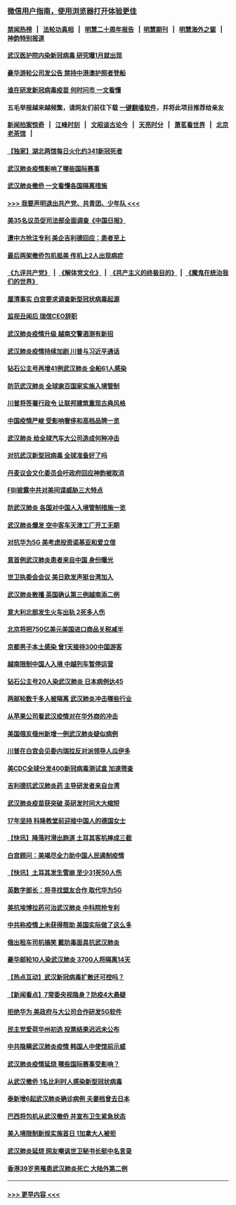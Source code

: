 ### [微信用户指南，使用浏览器打开体验更佳](https://github.com/gfw-breaker/banned-news1/blob/master/indexes/wechat-guide.md?t=0)
#### [禁闻热榜](热点新闻.md?t=0)  &nbsp;&nbsp;|&nbsp;&nbsp; [法轮功真相](https://github.com/gfw-breaker/truth/blob/master/README.md?t=0) &nbsp;&nbsp;|&nbsp;&nbsp; [明慧二十周年报告](https://github.com/gfw-breaker/mh-reports/blob/master/README.md?t=0) &nbsp;&nbsp;|&nbsp;&nbsp;[明慧期刊](https://github.com/gfw-breaker/mh-qikan) &nbsp;&nbsp;|&nbsp;&nbsp; [明慧海外之窗](https://github.com/gfw-breaker/mh-news/blob/master/README.md?t=0) &nbsp;&nbsp;|&nbsp;&nbsp; [神韵特别报道](https://github.com/gfw-breaker/mh-news/blob/master/shenyun.md?t=0)
#### [武汉医护院内染新冠病毒 研究曝1月就出现](../pages/nsc418/n11852928.md?t=02081311) 
#### [豪华游轮公司发公告 禁持中港澳护照者登船](../pages/nsc418/n11852761.md?t=02081311) 
#### [谁在研发新冠病毒疫苗 何时问市 一文看懂](../pages/nsc418/n11852840.md?t=02081311) 
#### 五毛举报越来越频繁，请网友们前往下载 [一键翻墙软件](https://github.com/gfw-breaker/ssr-accounts)，并将此项目推荐给亲友
#### [新闻拍案惊奇](https://github.com/gfw-breaker/banned-news1/blob/master/pages/link4.md) &nbsp;&nbsp;|&nbsp;&nbsp; [江峰时刻](https://github.com/gfw-breaker/banned-news1/blob/master/pages/link4.md) &nbsp;&nbsp;|&nbsp;&nbsp; [文昭谈古论今](https://github.com/gfw-breaker/banned-news1/blob/master/pages/link4.md) &nbsp;&nbsp;|&nbsp;&nbsp; [天亮时分](https://github.com/gfw-breaker/banned-news1/blob/master/pages/link4.md) &nbsp;&nbsp;|&nbsp;&nbsp; [萧茗看世界](https://github.com/gfw-breaker/banned-news1/blob/master/pages/link4.md) &nbsp;&nbsp;|&nbsp;&nbsp; [北京老茶馆](https://github.com/gfw-breaker/banned-news1/blob/master/pages/link4.md) &nbsp;&nbsp;|&nbsp;&nbsp; 
#### [【独家】湖北两馆每日火化约341新冠死者](../pages/nsc418/n11845444.md?t=02081311) 
#### [武汉肺炎疫情影响了哪些国际赛事](../pages/nsc418/n11852441.md?t=02081311) 
#### [武汉肺炎撤侨 一文看懂各国隔离措施](../pages/nsc418/n11844216.md?t=02081311) 
#### [>>> 我要声明退出共产党、共青团、少年队 <<<](https://github.com/begood0513/goodnews/blob/master/quit/letter.md) 
#### [美35名议员促司法部全面调查《中国日报》](../pages/nsc418/n11852435.md?t=02081311) 
#### [遭中方抢注专利 美企吉利德回应：患者至上](../pages/nsc418/n11852037.md?t=02081311) 
#### [最后两架撤侨包机抵美 传机上2人出现病症](../pages/nsc418/n11852173.md?t=02081311) 
#### [《九评共产党》](https://github.com/begood0513/9ping.md/blob/master/README.md) &nbsp;|&nbsp; [《解体党文化》](../../../../jtdwh.md/blob/master/README.md)  &nbsp;|&nbsp; [《共产主义的终极目的》](../../../../gczydzjmd.md/blob/master/README.md) &nbsp;|&nbsp; [《魔鬼在统治我们的世界》](../../../../mgztzwmdsj.md/blob/master/README.md) 
#### [厘清事实 白宫要求调查新型冠状病毒起源](../pages/nsc418/n11852106.md?t=02081311) 
#### [监视丑闻后 瑞信CEO辞职](../pages/nsc418/n11852127.md?t=02081311) 
#### [武汉肺炎疫情升级 越南交警酒测有新招](../pages/nsc418/n11851632.md?t=02081311) 
#### [武汉肺炎疫情持续加剧 川普与习近平通话](../pages/nsc418/n11851613.md?t=02081311) 
#### [钻石公主号再增41例武汉肺炎 全船61人感染](../pages/nsc418/n11850401.md?t=02081311) 
#### [防范武汉肺炎 全球逾百国家实施入境管制](../pages/nsc418/n11850557.md?t=02081311) 
#### [川普将签署行政令 让联邦建筑重现古典风格](../pages/nsc418/n11850654.md?t=02081311) 
#### [中国疫情严峻 受影响奢侈和高档品牌一览](../pages/nsc418/n11850319.md?t=02081311) 
#### [武汉肺炎 给全球汽车大公司造成何种冲击](../pages/nsc418/n11850056.md?t=02081311) 
#### [对抗武汉新型冠病毒 全球准备好了吗](../pages/nsc418/n11850142.md?t=02081311) 
#### [丹麦议会文化委员会吁政府回应神韵被取消](../pages/nsc418/n11849312.md?t=02081311) 
#### [FBI披露中共对美间谍威胁三大特点](../pages/nsc418/n11849700.md?t=02081311) 
#### [防武汉肺炎 各国对中国人入境管制措施一览](../pages/nsc418/n11838726.md?t=02081311) 
#### [武汉肺炎爆发 空中客车天津工厂开工无期](../pages/nsc418/n11849634.md?t=02081311) 
#### [对抗华为5G 美考虑投资诺基亚和爱立信](../pages/nsc418/n11849510.md?t=02081311) 
#### [意首例武汉肺炎患者来自中国 身份曝光](../pages/nsc418/n11849454.md?t=02081311) 
#### [世卫执委会会议 美日欧发声挺台湾加入](../pages/nsc418/n11849433.md?t=02081311) 
#### [武汉肺炎散播 英国确认第三例越南添二例](../pages/nsc418/n11849439.md?t=02081311) 
#### [意大利北部发生火车出轨 2死多人伤](../pages/nsc418/n11848999.md?t=02081311) 
#### [北京将把750亿美元美国进口商品关税减半](../pages/nsc418/n11848896.md?t=02081311) 
#### [京都男子本土感染 曾1天接待300中国游客](../pages/nsc418/n11848641.md?t=02081311) 
#### [越南限制中国人入境 中越列车暂停运营](../pages/nsc418/n11847844.md?t=02081311) 
#### [钻石公主号20人染武汉肺炎 日本病例达45](../pages/nsc418/n11847823.md?t=02081311) 
#### [两邮轮数千多人被隔离 武汉肺炎冲击哪些行业](../pages/nsc418/n11847456.md?t=02081311) 
#### [从苹果公司看武汉疫情对在华外商的冲击](../pages/nsc418/n11847586.md?t=02081311) 
#### [美国俄亥俄州新增一例武汉肺炎疑似病例](../pages/nsc418/n11847714.md?t=02081311) 
#### [川普在白宫会见委内瑞拉反对派领导人瓜伊多](../pages/nsc418/n11847391.md?t=02081311) 
#### [美CDC全球分发400新冠病毒测试盒 加速筛查](../pages/nsc418/n11847260.md?t=02081311) 
#### [吉利德抗武汉肺炎药 主导研发者来自台湾](../pages/nsc418/n11847064.md?t=02081311) 
#### [武汉肺炎疫苗获突破 英研发时间大大缩短](../pages/nsc418/n11846915.md?t=02081311) 
#### [17年坚持 科隆教堂前迎接中国人的德国女士](../pages/nsc418/n11846781.md?t=02081311) 
#### [【快讯】降落时滑出跑道 土耳其客机摔成三截](../pages/nsc418/n11847021.md?t=02081311) 
#### [白宫顾问：美竭尽全力助中国人民遏制疫情](../pages/nsc418/n11846756.md?t=02081311) 
#### [【快讯】土耳其发生雪崩 至少31死50人伤](../pages/nsc418/n11846680.md?t=02081311) 
#### [英数字部长：将寻找盟友合作 取代华为5G](../pages/nsc418/n11846485.md?t=02081311) 
#### [美抗埃博拉药可治武汉肺炎 中科院抢专利](../pages/nsc418/n11846409.md?t=02081311) 
#### [中共称疫情上未获得帮助 美国实际做了这么多](../pages/nsc418/n11846008.md?t=02081311) 
#### [俄出租车司机搞笑 戴防毒面具抗武汉肺炎](../pages/nsc418/n11845703.md?t=02081311) 
#### [豪华邮轮10人染武汉肺炎 3700人将隔离14天](../pages/nsc418/n11845543.md?t=02081311) 
#### [【热点互动】武汉新冠病毒扩散还可控吗？](../pages/nsc418/n11844750.md?t=02081311) 
#### [【新闻看点】7常委央视隐身？防疫4大悬疑](../pages/nsc418/n11844611.md?t=02081311) 
#### [拒绝华为 美政府与大公司合作研发5G软件](../pages/nsc418/n11844625.md?t=02081311) 
#### [民主党爱荷华州初选 投票结果迟迟未公布](../pages/nsc418/n11844207.md?t=02081311) 
#### [中共隐瞒武汉肺炎疫情 韩国人中使馆前示威](../pages/nsc418/n11844084.md?t=02081311) 
#### [武汉肺炎疫情延烧 哪些国际赛事受影响？](../pages/nsc418/n11843958.md?t=02081311) 
#### [从武汉撤侨 1名比利时人感染新型冠状病毒](../pages/nsc418/n11843977.md?t=02081311) 
#### [泰新增6起武汉肺炎确诊病例 夫妻档曾去日本](../pages/nsc418/n11843900.md?t=02081311) 
#### [巴西将包机从武汉撤侨 并宣布卫生紧急状态](../pages/nsc418/n11843418.md?t=02081311) 
#### [美入境限制新规实施首日 1加拿大人被拒](../pages/nsc418/n11843058.md?t=02081311) 
#### [武汉肺炎延烧 网友嘲讽世卫秘书长挺中名言录](../pages/nsc418/n11843056.md?t=02081311) 
#### [香港39岁男罹患武汉肺炎死亡 大陆外第二例](../pages/nsc418/n11843026.md?t=02081311) 

----
#### [ >>> 更早内容 <<< ](../indexes/nsc418-earlier.md)
